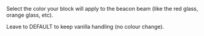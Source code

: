Select the color your block will apply to the beacon beam (like the red glass, orange glass, etc).

Leave to DEFAULT to keep vanilla handling (no colour change).